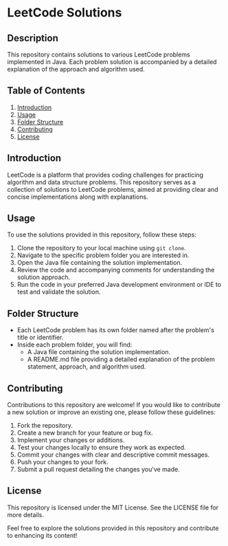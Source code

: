 # LeetCode Solutions

## Description
This repository contains solutions to various LeetCode problems implemented in Java. Each problem solution is accompanied by a detailed explanation of the approach and algorithm used.

## Table of Contents
1. [Introduction](#introduction)
2. [Usage](#usage)
3. [Folder Structure](#folder-structure)
4. [Contributing](#contributing)
5. [License](#license)

## Introduction
LeetCode is a platform that provides coding challenges for practicing algorithm and data structure problems. This repository serves as a collection of solutions to LeetCode problems, aimed at providing clear and concise implementations along with explanations.

## Usage
To use the solutions provided in this repository, follow these steps:
1. Clone the repository to your local machine using `git clone`.
2. Navigate to the specific problem folder you are interested in.
3. Open the Java file containing the solution implementation.
4. Review the code and accompanying comments for understanding the solution approach.
5. Run the code in your preferred Java development environment or IDE to test and validate the solution.

## Folder Structure
- Each LeetCode problem has its own folder named after the problem's title or identifier.
- Inside each problem folder, you will find:
  - A Java file containing the solution implementation.
  - A README.md file providing a detailed explanation of the problem statement, approach, and algorithm used.

## Contributing
Contributions to this repository are welcome! If you would like to contribute a new solution or improve an existing one, please follow these guidelines:
1. Fork the repository.
2. Create a new branch for your feature or bug fix.
3. Implement your changes or additions.
4. Test your changes locally to ensure they work as expected.
5. Commit your changes with clear and descriptive commit messages.
6. Push your changes to your fork.
7. Submit a pull request detailing the changes you've made.

## License
This repository is licensed under the MIT License. See the LICENSE file for more details.

Feel free to explore the solutions provided in this repository and contribute to enhancing its content!

